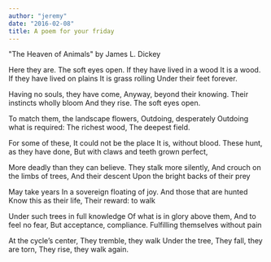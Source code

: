 ```yaml
---
author: "jeremy"
date: "2016-02-08"
title: A poem for your friday
---
```


"The Heaven of Animals" by James L. Dickey

Here they are. The soft eyes open.
If they have lived in a wood
It is a wood.
If they have lived on plains
It is grass rolling
Under their feet forever.

Having no souls, they have come,
Anyway, beyond their knowing.
Their instincts wholly bloom
And they rise.
The soft eyes open.

To match them, the landscape flowers,
Outdoing, desperately
Outdoing what is required:
The richest wood,
The deepest field.

For some of these,
It could not be the place
It is, without blood.
These hunt, as they have done,
But with claws and teeth grown perfect,

More deadly than they can believe.
They stalk more silently,
And crouch on the limbs of trees,
And their descent
Upon the bright backs of their prey

May take years
In a sovereign floating of joy.
And those that are hunted
Know this as their life,
Their reward: to walk

Under such trees in full knowledge
Of what is in glory above them,
And to feel no fear,
But acceptance, compliance.
Fulfilling themselves without pain

At the cycle’s center,
They tremble, they walk
Under the tree,
They fall, they are torn,
They rise, they walk again.